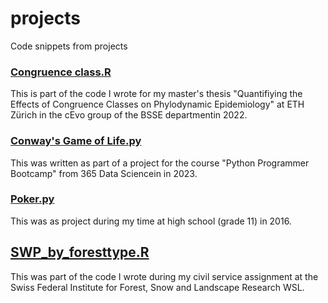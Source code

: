 # projects
Code snippets from projects

### [Congruence class.R](Congruence%20class.R)
This is part of the code I wrote for my master's thesis "Quantifiying the Effects of Congruence Classes on Phylodynamic Epidemiology" at ETH Zürich in the cEvo group of the BSSE departmentin 2022.

### [Conway's Game of Life.py](Conway's%20Game%20of%20Life.py)
This was written as part of a project for the course "Python Programmer Bootcamp" from 365 Data Sciencein in 2023.

### [Poker.py](Poker.py)
This was as project during my time at high school (grade 11) in 2016.

## [SWP_by_foresttype.R](SWP_by_foresttype.R)
This was part of the code I wrote during my civil service assignment at the Swiss Federal Institute for Forest, Snow and Landscape Research WSL.
